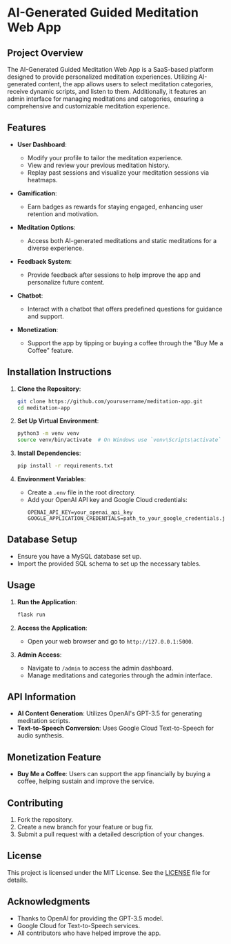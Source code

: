 # AI-Generated Guided Meditation Web App

## Project Overview

The AI-Generated Guided Meditation Web App is a SaaS-based platform designed to provide personalized meditation experiences. Utilizing AI-generated content, the app allows users to select meditation categories, receive dynamic scripts, and listen to them. Additionally, it features an admin interface for managing meditations and categories, ensuring a comprehensive and customizable meditation experience.

## Features

- **User Dashboard**: 
  - Modify your profile to tailor the meditation experience.
  - View and review your previous meditation history.
  - Replay past sessions and visualize your meditation sessions via heatmaps.

- **Gamification**: 
  - Earn badges as rewards for staying engaged, enhancing user retention and motivation.

- **Meditation Options**: 
  - Access both AI-generated meditations and static meditations for a diverse experience.

- **Feedback System**: 
  - Provide feedback after sessions to help improve the app and personalize future content.

- **Chatbot**: 
  - Interact with a chatbot that offers predefined questions for guidance and support.

- **Monetization**: 
  - Support the app by tipping or buying a coffee through the "Buy Me a Coffee" feature.

## Installation Instructions

1. **Clone the Repository**:
   ```bash
   git clone https://github.com/yourusername/meditation-app.git
   cd meditation-app
   ```

2. **Set Up Virtual Environment**:
   ```bash
   python3 -m venv venv
   source venv/bin/activate  # On Windows use `venv\Scripts\activate`
   ```

3. **Install Dependencies**:
   ```bash
   pip install -r requirements.txt
   ```

4. **Environment Variables**:
   - Create a `.env` file in the root directory.
   - Add your OpenAI API key and Google Cloud credentials:
     ```
     OPENAI_API_KEY=your_openai_api_key
     GOOGLE_APPLICATION_CREDENTIALS=path_to_your_google_credentials.json
     ```

## Database Setup

- Ensure you have a MySQL database set up.
- Import the provided SQL schema to set up the necessary tables.

## Usage

1. **Run the Application**:
   ```bash
   flask run
   ```

2. **Access the Application**:
   - Open your web browser and go to `http://127.0.0.1:5000`.

3. **Admin Access**:
   - Navigate to `/admin` to access the admin dashboard.
   - Manage meditations and categories through the admin interface.

## API Information

- **AI Content Generation**: Utilizes OpenAI's GPT-3.5 for generating meditation scripts.
- **Text-to-Speech Conversion**: Uses Google Cloud Text-to-Speech for audio synthesis.

## Monetization Feature

- **Buy Me a Coffee**: Users can support the app financially by buying a coffee, helping sustain and improve the service.

## Contributing

1. Fork the repository.
2. Create a new branch for your feature or bug fix.
3. Submit a pull request with a detailed description of your changes.

## License

This project is licensed under the MIT License. See the [LICENSE](LICENSE) file for details.

## Acknowledgments

- Thanks to OpenAI for providing the GPT-3.5 model.
- Google Cloud for Text-to-Speech services.
- All contributors who have helped improve the app.


